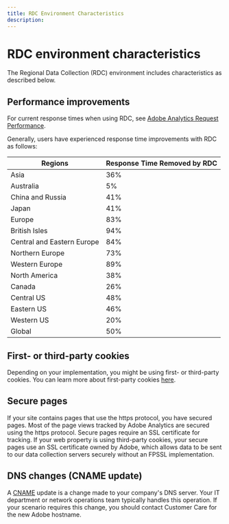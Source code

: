 ```yaml
---
title: RDC Environment Characteristics
description:
---
```


# RDC environment characteristics

The Regional Data Collection (RDC) environment includes characteristics as described below.

## Performance improvements

For current response times when using RDC, see [Adobe Analytics Request Performance](https://marketing.adobe.com/resources/help/en_US/whitepapers/performance/).

Generally, users have experienced response time improvements with RDC as follows:

| Regions | Response Time Removed by RDC |
| --- | --- |
| Asia | 36% |
| Australia | 5% |
| China and Russia | 41% |
| Japan | 41% |
| Europe | 83% |
| British Isles | 94% |
| Central and Eastern Europe | 84% |
| Northern Europe | 73% |
| Western Europe | 89% |
| North America | 38% |
| Canada | 26% |
| Central US | 48% |
| Eastern US | 46% |
| Western US | 20% |
| Global | 50% |

## First- or third-party cookies

Depending on your implementation, you might be using first- or third-party cookies. You can learn more about first-party cookies [here](https://marketing.adobe.com/resources/help/en_US/whitepapers/first_party_cookies/fpcookies_overview.html).

## Secure pages

If your site contains pages that use the https protocol, you have secured pages. Most of the page views tracked by Adobe Analytics are secured using the https protocol. Secure pages require an SSL certificate for tracking. If your web property is using third-party cookies, your secure pages use an SSL certificate owned by Adobe, which allows data to be sent to our data collection servers securely without an FPSSL implementation.

## DNS changes (CNAME update)

A [CNAME](https://marketing.adobe.com/resources/help/en_US/whitepapers/first_party_cookies/fpcookies_cname.html) update is a change made to your company's DNS server. Your IT department or network operations team typically handles this operation. If your scenario requires this change, you should contact Customer Care for the new Adobe hostname.
